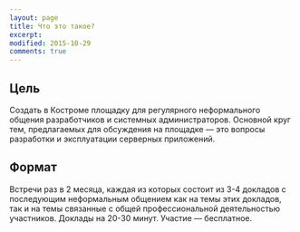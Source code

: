 ```yaml
---
layout: page
title: Что это такое?
excerpt: 
modified: 2015-10-29
comments: true
---
```


Цель
----
Создать в Костроме площадку для регулярного неформального общения разработчиков и системных администраторов.
Основной круг тем, предлагаемых для обсуждения на площадке — это вопросы разработки и эксплуатации серверных приложений.

Формат
------
Встречи раз в 2 месяца, каждая из которых состоит из 3-4 докладов
с последующим неформальным общением как на темы этих докладов,
так и на темы связанные с общей профессиональной деятельностью участников.
Доклады на 20-30 минут. Участие &mdash; бесплатное.

<!---
<iframe width="560" height="315" src="//www.youtube.com/embed/qdtv0nMjy2w" frameborder="0" allowfullscreen></iframe>
-->